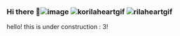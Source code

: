 ### Hi there 👋![image](https://github.com/FaZeDrug/FaZeDrug/assets/65751667/73de7c84-79f1-4157-a6ce-a8da2c6b999f) ![korilaheartgif](https://github.com/FaZeDrug/FaZeDrug/assets/65751667/1bf38f46-8a98-4143-a4c0-491757c9b963) ![rilaheartgif](https://github.com/FaZeDrug/FaZeDrug/assets/65751667/1d5f5141-1089-4fb6-9e47-f802174f42cd)

hello! this is under construction : 3!


<!--
**FaZeDrug/FaZeDrug** is a ✨ _special_ ✨ repository because its `README.md` (this file) appears on your GitHub profile.

Here are some ideas to get you started:

- 🔭 I’m currently working on ...
- 🌱 I’m currently learning ...
- 👯 I’m looking to collaborate on ...
- 🤔 I’m looking for help with ...
- 💬 Ask me about ...
- 📫 How to reach me: ...
- 😄 Pronouns: ...
- ⚡ Fun fact: ...
-->
